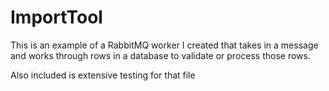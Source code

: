 # ImportTool

This is an example of a RabbitMQ worker I created that takes in a message and works through rows in a database to validate or process those rows.

Also included is extensive testing for that file
